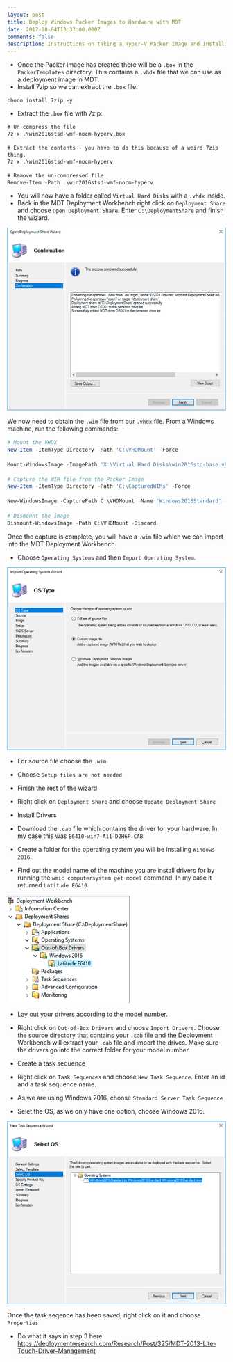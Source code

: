 ```yaml
---
layout: post
title: Deploy Windows Packer Images to Hardware with MDT
date: 2017-08-04T13:37:00.000Z
comments: false
description: Instructions on taking a Hyper-V Packer image and installing it onto physical hardware.
---
```


* Once the Packer image has created there will be a `.box` in the `PackerTemplates` directory. This contains a `.vhdx` file that we can use as a deployment image in MDT.
* Install 7zip so we can extract the `.box` file.

```
choco install 7zip -y
```

* Extract the `.box` file with 7zip:
```
# Un-compress the file
7z x .\win2016stsd-wmf-nocm-hyperv.box

# Extract the contents - you have to do this because of a weird 7zip thing.
7z x .\win2016stsd-wmf-nocm-hyperv

# Remove the un-compressed file
Remove-Item -Path .\win2016stsd-wmf-nocm-hyperv
```

* You will now have a folder called `Virtual Hard Disks` with a `.vhdx` inside.
* Back in the MDT Deployment Workbench right click on `Deployment Share` and choose `Open Deployment Share`. Enter `C:\DeploymentShare` and finish the wizard.

![](adding_deployment_share.png)

We now need to obtain the `.wim` file from our `.vhdx` file. From a Windows machine, run the following commands:

```powershell
# Mount the VHDX
New-Item -ItemType Directory -Path 'C:\VHDMount' -Force

Mount-WindowsImage -ImagePath 'X:\Virtual Hard Disks\win2016std-base.vhdx' -Index 1 -Path 'C:\VHDMount'

# Capture the WIM file from the Packer Image
New-Item -ItemType Directory -Path 'C:\CapturedWIMs' -Force

New-WindowsImage -CapturePath C:\VHDMount -Name 'Windows2016Standard' -ImagePath 'C:\CapturedWIMs\Windows2016Standard.wim' -Description "Windows 2016 Created by Packer" -Verify

# Dismount the image
Dismount-WindowsImage -Path C:\VHDMount -Discard
```

Once the capture is complete, you will have a `.wim` file which we can import into the MDT Deployment Workbench.

* Choose `Operating Systems` and then `Import Operating System`.

![](custom_image_file.png)

* For source file choose the `.wim`
* Choose `Setup files are not needed`
* Finish the rest of the wizard
* Right click on `Deployment Share` and choose `Update Deployment Share`

* Install Drivers
* Download the `.cab` file which contains the driver for your hardware. In my case this was `E6410-win7-A11-D2H6P.CAB`.
* Create a folder for the operating system you will be installing `Windows 2016`.
* Find out the model name of the machine you are install drivers for by running the `wmic computersystem get model` command. In my case it returned `Latitude E6410`.

![](latitude_driver_layout.png)

* Lay out your drivers according to the model number.

* Right click on `Out-of-Box Drivers` and choose `Import Drivers`. Choose the source directory that contains your `.cab` file and the Deployment Workbench will extract your `.cab` file and import the drives. Make sure the drivers go into the correct folder for your model number.

* Create a task sequence

* Right click on `Task Sequences` and choose `New Task Sequence`. Enter an id and a task sequence name.
* As we are using Windows 2016, choose `Standard Server Task Sequence`
* Selet the OS, as we only have one option, choose Windows 2016.

![](2017-10-29-22-08-19.png)

Once the task seqence has been saved, right click on it and choose `Properties`

* Do what it says in step 3 here: https://deploymentresearch.com/Research/Post/325/MDT-2013-Lite-Touch-Driver-Management





